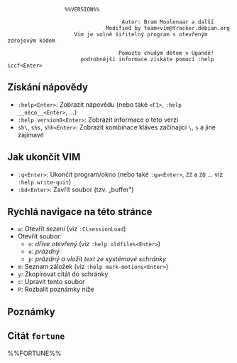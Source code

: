 ```
                  %%VERSION%%
                                    
                                    Autor: Bram Moolenaar a další
                               Modified by team+vim@tracker.debian.org
                     Vim je volně šiřitelný program s otevřeným zdrojovým kódem

                                   Pomozte chudým dětem v Ugandě!
                       podrobnější informace získáte pomocí :help iccf<Enter>
```

## Získání nápovědy
- `:help<Enter>`: Zobrazit nápovědu (nebo také `<F1>`, `:help __něco__<Enter>`, …)
- `:help version8<Enter>`: Zobrazit informace o této verzi
- `sh\`, `shs`, `shh<Enter>`: Zobrazit kombinace kláves začínající `\`, `s` a jiné zajímavé


## Jak ukončit VIM
- `:q<Enter>`: Ukončit program/okno (nebo také `:qa<Enter>`, `ZZ` a `ZQ` … viz `:help write-quit`)
- `:bd<Enter>`: Zavřít soubor (tzv. „buffer”)


## Rychlá navigace na této stránce
- `w`: Otevřít *sezení* (viz `:CLsessionLoad`)
- Otevřít soubor:
    - `o`: *dříve otevřený* (viz `:help oldfiles<Enter>`)
    - `e`: *prázdný*
    - `p`: *prázdný a vložit text ze systémové schránky*
- `m`: Seznam záložek (viz `:help mark-motions<Enter>`)
- `y`: Zkopírovat citát do schránky
- `c`: Upravit tento soubor
- `P`: Rozbalit poznámky níže

<!--region Poznámky -->
## Poznámky
<!--endregion-->

## Citát `fortune`
%%FORTUNE%%
